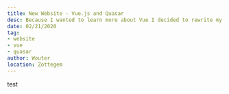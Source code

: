 ```yaml
---
title: New Website - Vue.js and Quasar
desc: Because I wanted to learn more about Vue I decided to rewrite my website using Vue, Quasar, Markdown and FrontMatter.
date: 02/21/2020
tag:
- website
- vue
- quasar
author: Wouter
location: Zottegem
---
```


test
